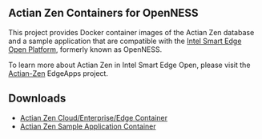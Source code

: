 ## Actian Zen Containers for OpenNESS
This project provides Docker container images of the Actian Zen database and a sample application that are compatible with the [Intel Smart Edge Open Platform](https://www.openness.org/), formerly known as OpenNESS.

To learn more about Actian Zen in Intel Smart Edge Open, please visit the [Actian-Zen](https://github.com/open-ness/edgeapps/tree/master/applications/actian-zen) EdgeApps project.

## Downloads
* [Actian Zen Cloud/Enterprise/Edge Container](https://github.com/ActianCorp/ActianZen-OpenNESS/releases/download/IntelSmartEdgeOpen-1.0/actianzen-15.00.tar.gz)
* [Actian Zen Sample Application Container](https://github.com/ActianCorp/ActianZen-OpenNESS/releases/download/IntelSmartEdgeOpen-1.0/zensample-15.00.tar.gz)

